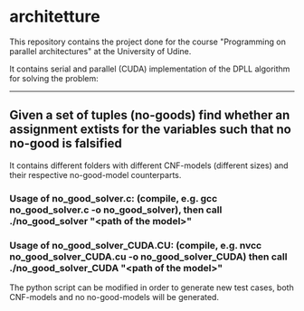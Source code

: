 # architetture

This repository contains the project done for the course "Programming on parallel architectures" at the University of Udine.

It contains serial and parallel (CUDA) implementation of the DPLL algorithm for solving the problem:

-----------------------------------------------------------------------------------------------------------------------
Given a set of tuples (no-goods) find whether an assignment extists for the variables such that no no-good is falsified
-----------------------------------------------------------------------------------------------------------------------

It contains different folders with different CNF-models (different sizes) and their respective no-good-model counterparts. 

### Usage of no_good_solver.c: (compile, e.g. gcc no_good_solver.c -o no_good_solver), then call ./no_good_solver "\<path of the model\>"
### Usage of no_good_solver_CUDA.CU: (compile, e.g.  nvcc no_good_solver_CUDA.cu -o no_good_solver_CUDA) then call ./no_good_solver_CUDA "\<path of the model\>"

The python script can be modified in order to generate new test cases, both CNF-models and no no-good-models will be generated.
